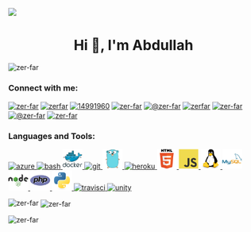 ![](https://hit.yhype.me/github/profile?user_id=73560425)
<h1 align="center">Hi 👋, I'm Abdullah</h1>
<p align="left"> <img src="https://komarev.com/ghpvc/?username=zer-far&label=Profile%20views&color=0e75b6&style=flat" alt="zer-far" /> </p>

<h3 align="left">Connect with me:</h3>
<p align="left">
<a href="https://codepen.io/zer-far" target="blank"><img align="center" src="https://cdn.jsdelivr.net/npm/simple-icons@3.0.1/icons/codepen.svg" alt="zer-far" height="30" width="40" /></a>
<a href="https://dev.to/zerfar" target="blank"><img align="center" src="https://cdn.jsdelivr.net/npm/simple-icons@3.0.1/icons/dev-dot-to.svg" alt="zerfar" height="30" width="40" /></a>
<a href="https://stackoverflow.com/users/14991960" target="blank"><img align="center" src="https://cdn.jsdelivr.net/npm/simple-icons@3.0.1/icons/stackoverflow.svg" alt="14991960" height="30" width="40" /></a>
<a href="https://codesandbox.com/zer-far" target="blank"><img align="center" src="https://cdn.jsdelivr.net/npm/simple-icons@3.0.1/icons/codesandbox.svg" alt="zer-far" height="30" width="40" /></a>
<a href="https://medium.com/@zer-far" target="blank"><img align="center" src="https://cdn.jsdelivr.net/npm/simple-icons@3.0.1/icons/medium.svg" alt="@zer-far" height="30" width="40" /></a>
<a href="https://www.hackerrank.com/zerfar" target="blank"><img align="center" src="https://cdn.jsdelivr.net/npm/simple-icons@3.0.1/icons/hackerrank.svg" alt="zerfar" height="30" width="40" /></a>
<a href="https://www.leetcode.com/zer-far" target="blank"><img align="center" src="https://cdn.jsdelivr.net/npm/simple-icons@3.0.1/icons/leetcode.svg" alt="zer-far" height="30" width="40" /></a>
<a href="https://www.hackerearth.com/@zer-far" target="blank"><img align="center" src="https://cdn.jsdelivr.net/npm/simple-icons@3.0.1/icons/hackerearth.svg" alt="@zer-far" height="30" width="40" /></a>
<a href="https://www.topcoder.com/members/zer-far" target="blank"><img align="center" src="https://cdn.jsdelivr.net/npm/simple-icons@3.0.1/icons/topcoder.svg" alt="zer-far" height="30" width="40" /></a>
</p>

<h3 align="left">Languages and Tools:</h3>
<p align="left"> <a href="https://azure.microsoft.com/en-in/" target="_blank"> <img src="https://www.vectorlogo.zone/logos/microsoft_azure/microsoft_azure-icon.svg" alt="azure" width="40" height="40"/> </a> <a href="https://www.gnu.org/software/bash/" target="_blank"> <img src="https://www.vectorlogo.zone/logos/gnu_bash/gnu_bash-icon.svg" alt="bash" width="40" height="40"/> </a> <a href="https://www.docker.com/" target="_blank"> <img src="https://raw.githubusercontent.com/devicons/devicon/master/icons/docker/docker-original-wordmark.svg" alt="docker" width="40" height="40"/> </a> <a href="https://git-scm.com/" target="_blank"> <img src="https://www.vectorlogo.zone/logos/git-scm/git-scm-icon.svg" alt="git" width="40" height="40"/> </a> <a href="https://golang.org" target="_blank"> <img src="https://raw.githubusercontent.com/devicons/devicon/master/icons/go/go-original.svg" alt="go" width="40" height="40"/> </a> <a href="https://heroku.com" target="_blank"> <img src="https://www.vectorlogo.zone/logos/heroku/heroku-icon.svg" alt="heroku" width="40" height="40"/> </a> <a href="https://www.w3.org/html/" target="_blank"> <img src="https://raw.githubusercontent.com/devicons/devicon/master/icons/html5/html5-original-wordmark.svg" alt="html5" width="40" height="40"/> </a> <a href="https://developer.mozilla.org/en-US/docs/Web/JavaScript" target="_blank"> <img src="https://raw.githubusercontent.com/devicons/devicon/master/icons/javascript/javascript-original.svg" alt="javascript" width="40" height="40"/> </a> <a href="https://www.linux.org/" target="_blank"> <img src="https://raw.githubusercontent.com/devicons/devicon/master/icons/linux/linux-original.svg" alt="linux" width="40" height="40"/> </a> <a href="https://www.mysql.com/" target="_blank"> <img src="https://raw.githubusercontent.com/devicons/devicon/master/icons/mysql/mysql-original-wordmark.svg" alt="mysql" width="40" height="40"/> </a> <a href="https://nodejs.org" target="_blank"> <img src="https://raw.githubusercontent.com/devicons/devicon/master/icons/nodejs/nodejs-original-wordmark.svg" alt="nodejs" width="40" height="40"/> </a> <a href="https://www.php.net" target="_blank"> <img src="https://raw.githubusercontent.com/devicons/devicon/master/icons/php/php-original.svg" alt="php" width="40" height="40"/> </a> <a href="https://www.python.org" target="_blank"> <img src="https://raw.githubusercontent.com/devicons/devicon/master/icons/python/python-original.svg" alt="python" width="40" height="40"/> </a> <a href="https://travis-ci.org" target="_blank"> <img src="https://www.vectorlogo.zone/logos/travis-ci/travis-ci-icon.svg" alt="travisci" width="40" height="40"/> </a> <a href="https://unity.com/" target="_blank"> <img src="https://www.vectorlogo.zone/logos/unity3d/unity3d-icon.svg" alt="unity" width="40" height="40"/> </a> </p>

<p><img align="left" src="https://github-readme-stats.vercel.app/api/top-langs?username=zer-far&show_icons=true&locale=en&layout=compact" alt="zer-far" /></p>

<p>&nbsp;<img align="center" src="https://github-readme-stats.vercel.app/api?username=zer-far&show_icons=true&locale=en" alt="zer-far" /></p>

<p><img align="center" src="https://github-readme-streak-stats.herokuapp.com/?user=zer-far&" alt="zer-far" /></p>
